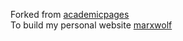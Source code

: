 Forked from [academicpages](https://github.com/academicpages/academicpages.github.io)  
To build my personal website [marxwolf](https://marxwolf.github.io/)
